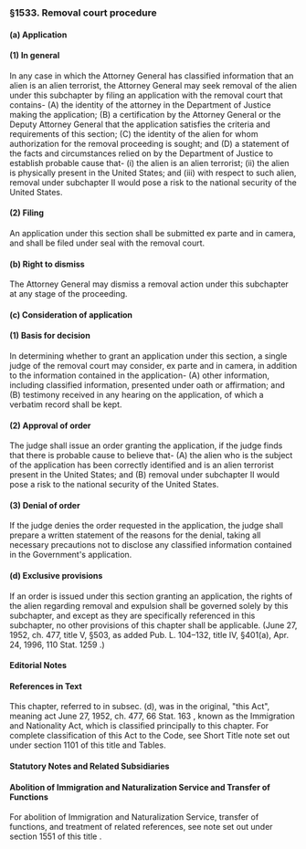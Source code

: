 <!--
url: https://uscode.house.gov/view.xhtml?req=granuleid:USC-prelim-title8-section1533&num=0&edition=prelim
date_accessed: 2024-07-28 23:46:20
-->
### §1533\. Removal court procedure
#### (a) Application
#### (1\) In general
 In any case in which the Attorney General has classified information that an alien is an alien terrorist, the Attorney General may seek removal of the alien under this subchapter by filing an application with the removal court that contains\-
 (A) the identity of the attorney in the Department of Justice making the application;
 (B) a certification by the Attorney General or the Deputy Attorney General that the application satisfies the criteria and requirements of this section;
 (C) the identity of the alien for whom authorization for the removal proceeding is sought; and
 (D) a statement of the facts and circumstances relied on by the Department of Justice to establish probable cause that\-
 (i) the alien is an alien terrorist;
 (ii) the alien is physically present in the United States; and
 (iii) with respect to such alien, removal under subchapter II would pose a risk to the national security of the United States.
#### (2\) Filing
 An application under this section shall be submitted ex parte and in camera, and shall be filed under seal with the removal court.
#### (b) Right to dismiss
 The Attorney General may dismiss a removal action under this subchapter at any stage of the proceeding.
#### (c) Consideration of application
#### (1\) Basis for decision
 In determining whether to grant an application under this section, a single judge of the removal court may consider, ex parte and in camera, in addition to the information contained in the application\-
 (A) other information, including classified information, presented under oath or affirmation; and
 (B) testimony received in any hearing on the application, of which a verbatim record shall be kept.
#### (2\) Approval of order
 The judge shall issue an order granting the application, if the judge finds that there is probable cause to believe that\-
 (A) the alien who is the subject of the application has been correctly identified and is an alien terrorist present in the United States; and
 (B) removal under subchapter II would pose a risk to the national security of the United States.
#### (3\) Denial of order
 If the judge denies the order requested in the application, the judge shall prepare a written statement of the reasons for the denial, taking all necessary precautions not to disclose any classified information contained in the Government's application.
#### (d) Exclusive provisions
 If an order is issued under this section granting an application, the rights of the alien regarding removal and expulsion shall be governed solely by this subchapter, and except as they are specifically referenced in this subchapter, no other provisions of this chapter shall be applicable.
 (June 27, 1952, ch. 477, title V, §503, as added
 Pub. L. 104–132,
 title IV, §401(a), Apr. 24, 1996,
 110 Stat. 1259
 .)
#### **Editorial Notes**
#### References in Text
 This chapter, referred to in subsec. (d), was in the original, "this Act", meaning act
 June 27, 1952, ch. 477,
 66 Stat. 163
 , known as the Immigration and Nationality Act, which is classified principally to this chapter. For complete classification of this Act to the Code, see Short Title note set out under
 section 1101 of this title
 and Tables.
#### **Statutory Notes and Related Subsidiaries**
#### Abolition of Immigration and Naturalization Service and Transfer of Functions
 For abolition of Immigration and Naturalization Service, transfer of functions, and treatment of related references, see note set out under
 section 1551 of this title
 .
